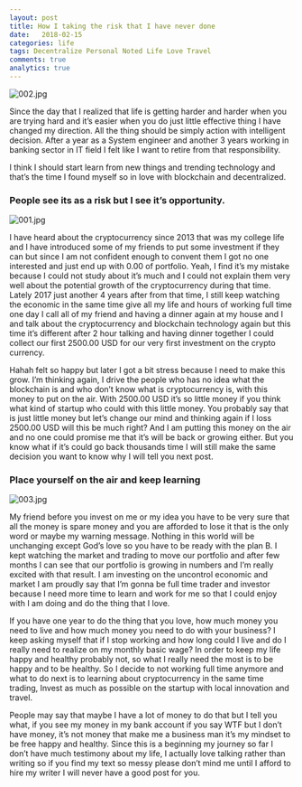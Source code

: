 ```yaml
---
layout: post
title: How I taking the risk that I have never done
date:   2018-02-15
categories: life
tags: Decentralize Personal Noted Life Love Travel
comments: true
analytics: true
---
```


![002.jpg](https://steemitimages.com/DQmZdDT6RWsnj7wmxsXvvZ9DUX3MFCZToXNtm5ehrnwpRuD/002.jpg)

Since the day that I realized that life is getting harder and harder when you are trying hard and it’s easier when you do just little effective thing I have changed my direction. All the thing should be simply action with intelligent decision. After a year as a System engineer and another 3 years working in banking sector in IT field I felt like I want to retire from that responsibility. 

I think I should start learn from new things and trending technology and that’s the time I found myself so in love with blockchain and decentralized.

### People see its as a risk but I see it’s opportunity. 

![001.jpg](https://steemitimages.com/DQmafGrtvrkTeaUkR74PDj43e33JwdNDEesYe6diTjHs9Xy/001.jpg)

I have heard about the cryptocurrency since 2013 that was my college life and I have introduced some of my friends to put some investment if they can but since I am not confident enough to convent them I got no one interested and just end up with 0.00 of portfolio. Yeah, I find it’s my mistake because I could not study about it’s much and I could not explain them very well about the potential growth of the cryptocurrency during that time. Lately 2017 just another 4 years after from that time, I still keep watching the economic in the same time give all my life and hours of working full time one day I call all of my friend and having a dinner again at my house and I and talk about the cryptocurrency and blockchain technology again but this time it’s different after 2 hour talking and having dinner together I could collect our first 2500.00 USD for our very first investment on the crypto currency. 

Hahah felt so happy but later I got a bit stress because I need to make this grow. I’m thinking again, I drive the people who has no idea what the blockchain is and who don’t know what is cryptocurrency is, with this money to put on the air. With 2500.00 USD it’s so little money if you think what kind of startup who could with this little money. You probably say that is just little money but let’s change our mind and thinking again if I loss 2500.00 USD will this be much right? And I am putting this money on the air and no one could promise me that it’s will be back or growing either. But you know what if it’s could go back thousands time I will still make the same decision you want to know why I will tell you next post. 

### Place yourself on the air and keep learning

![003.jpg](https://steemitimages.com/DQmaSk5NFW3FhZ6Uew4atZyTkFDFtdeKibhaT3DbRbfmCnu/003.jpg)

My friend before you invest on me or my idea you have to be very sure that all the money is spare money and you are afforded to lose it that is the only word or maybe my warning message. Nothing in this world will be unchanging except God’s love so you have to be ready with the plan B. I kept watching the market and trading to move our portfolio and after few months I can see that our portfolio is growing in numbers and I’m really excited with that result. I am investing on the uncontrol economic and market I am proudly say that I’m gonna be full time trader and investor because I need more time to learn and work for me so that I could enjoy with I am doing and do the thing that I love.

If you have one year to do the thing that you love, how much money you need to live and how much money you need to do with your business? I keep asking myself that if I stop working and how long could l live and do I really need to realize on my monthly basic wage? In order to keep my life happy and healthy probably not, so what I really need the most is to be happy and to be healthy. So I decide to not working full time anymore and what to do next is to learning about cryptocurrency in the same time trading, Invest as much as possible on the startup with local innovation and travel. 

People may say that maybe I have a lot of money to do that but I tell you what, if you see my money in my bank account if you say WTF but I don’t have money, it’s not money that make me a business man it’s my mindset to be free happy and healthy. Since this is a beginning my journey so far I don’t have much testimony about my life, I actually love talking rather than writing so if you find my text so messy please don’t mind me until I afford to hire my writer I will never have a good post for you. 
